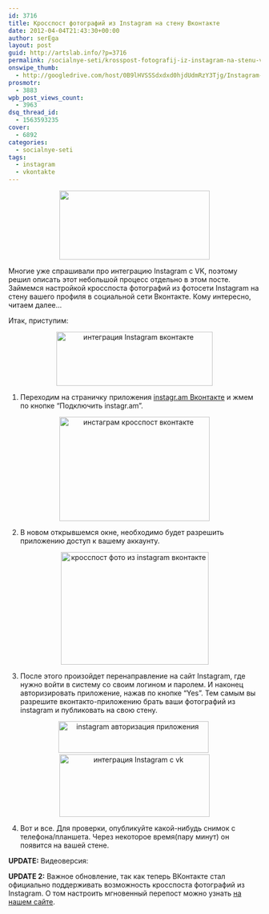 ```yaml
---
id: 3716
title: Кросспост фотографий из Instagram на стену Вконтакте
date: 2012-04-04T21:43:30+00:00
author: serEga
layout: post
guid: http://artslab.info/?p=3716
permalink: /socialnye-seti/krosspost-fotografij-iz-instagram-na-stenu-vkontakte/
onswipe_thumb:
  - http://googledrive.com/host/0B9lHVSSSdxdxd0hjdUdmRzY3Tjg/Instagram-icon.png
prosmotr:
  - 3883
wpb_post_views_count:
  - 3963
dsq_thread_id:
  - 1563593235
cover:
  - 6892
categories:
  - socialnye-seti
tags:
  - instagram
  - vkontakte
---
```

<center>
  <a href="http://googledrive.com/host/0B9lHVSSSdxdxd0hjdUdmRzY3Tjg/integraciya_instagram_vkonakte.jpg"><img src="http://googledrive.com/host/0B9lHVSSSdxdxd0hjdUdmRzY3Tjg/integraciya_instagram_vkonakte-300x138.jpg" alt="" title="integraciya_instagram_vkonakte" width="300" height="138" class="aligncenter size-medium wp-image-4490" srcset="http://googledrive.com/host/0B9lHVSSSdxdxd0hjdUdmRzY3Tjg/integraciya_instagram_vkonakte-300x138.jpg 300w, http://googledrive.com/host/0B9lHVSSSdxdxd0hjdUdmRzY3Tjg/integraciya_instagram_vkonakte.jpg 574w" sizes="(max-width: 300px) 100vw, 300px" /></a>
</center>

Многие уже спрашивали про интеграцию Instagram с VK, поэтому решил описать этот небольшой процесс отдельно в этом посте. Займемся настройкой кросспоста фотографий из фотосети Instagram на стену вашего профиля в социальной сети Вконтакте. Кому интересно, читаем далее&#8230;

<!--more-->

Итак, приступим:

<center>
  <img src="http://googledrive.com/host/0B9lHVSSSdxdxd0hjdUdmRzY3Tjg/vkontakte_instagram.jpg" alt="интеграция Instagram вконтакте" title="vkontakte_instagram" width="312" height="108" class="aligncenter size-full wp-image-4487" srcset="http://googledrive.com/host/0B9lHVSSSdxdxd0hjdUdmRzY3Tjg/vkontakte_instagram.jpg 312w, http://googledrive.com/host/0B9lHVSSSdxdxd0hjdUdmRzY3Tjg/vkontakte_instagram-300x103.jpg 300w" sizes="(max-width: 312px) 100vw, 312px" />
</center>

1. Переходим на страничку приложения [instagr.am Вконтакте](http://vk.com/app2328345_-27038667) и жмем по кнопке &#8220;Подключить instagr.am&#8221;.

<center>
  <a href="http://googledrive.com/host/0B9lHVSSSdxdxd0hjdUdmRzY3Tjg/vkontakte_instagram_crosspost.jpg"><img src="http://googledrive.com/host/0B9lHVSSSdxdxd0hjdUdmRzY3Tjg/vkontakte_instagram_crosspost-300x208.jpg" alt="инстаграм кросспост вконтакте" title="vkontakte_instagram_crosspost" width="300" height="208" class="aligncenter size-medium wp-image-4486" srcset="http://googledrive.com/host/0B9lHVSSSdxdxd0hjdUdmRzY3Tjg/vkontakte_instagram_crosspost-300x208.jpg 300w, http://googledrive.com/host/0B9lHVSSSdxdxd0hjdUdmRzY3Tjg/vkontakte_instagram_crosspost.jpg 562w" sizes="(max-width: 300px) 100vw, 300px" /></a>
</center>

2. В новом открывшемся окне, необходимо будет разрешить приложению доступ к вашему аккаунту.

<center>
  <a href="http://googledrive.com/host/0B9lHVSSSdxdxd0hjdUdmRzY3Tjg/vkontakte_instagram_crosspost2.jpg"><img src="http://googledrive.com/host/0B9lHVSSSdxdxd0hjdUdmRzY3Tjg/vkontakte_instagram_crosspost2.jpg" alt="кросспост фото из instagram вконтакте" title="vkontakte_instagram_crosspost2" width="295" height="225" class="aligncenter size-full wp-image-4485" /></a>
</center>

3. После этого произойдет перенаправление на сайт Instagram, где нужно войти в систему со своим логином и паролем. И наконец авторизировать приложение, нажав по кнопке &#8220;Yes&#8221;. Тем самым вы разрешите вконтакто-приложению брать ваши фотографий из instagram и публиковать на свою стену.

<center>
  <a href="http://googledrive.com/host/0B9lHVSSSdxdxd0hjdUdmRzY3Tjg/vkontakte_instagram_crosspost3.jpg"><img src="http://googledrive.com/host/0B9lHVSSSdxdxd0hjdUdmRzY3Tjg/vkontakte_instagram_crosspost3-300x63.jpg" alt="instagram авторизация приложения" title="vkontakte_instagram_crosspost3" width="300" height="63" class="aligncenter size-medium wp-image-4484" srcset="http://googledrive.com/host/0B9lHVSSSdxdxd0hjdUdmRzY3Tjg/vkontakte_instagram_crosspost3-300x63.jpg 300w, http://googledrive.com/host/0B9lHVSSSdxdxd0hjdUdmRzY3Tjg/vkontakte_instagram_crosspost3.jpg 585w" sizes="(max-width: 300px) 100vw, 300px" /></a>&nbsp;<a href="http://googledrive.com/host/0B9lHVSSSdxdxd0hjdUdmRzY3Tjg/vkontakte_instagram_crosspost4.jpg"><img src="http://googledrive.com/host/0B9lHVSSSdxdxd0hjdUdmRzY3Tjg/vkontakte_instagram_crosspost4-300x125.jpg" alt="интеграция Instagram с vk" title="vkontakte_instagram_crosspost4" width="300" height="125" class="aligncenter size-medium wp-image-4483" srcset="http://googledrive.com/host/0B9lHVSSSdxdxd0hjdUdmRzY3Tjg/vkontakte_instagram_crosspost4-300x125.jpg 300w, http://googledrive.com/host/0B9lHVSSSdxdxd0hjdUdmRzY3Tjg/vkontakte_instagram_crosspost4.jpg 333w" sizes="(max-width: 300px) 100vw, 300px" /></a>
</center>

4. Вот и все. Для проверки, опубликуйте какой-нибудь снимок с телефона/планшета. Через некоторое время(пару минут) он появится на вашей стене.

**UPDATE:** Видеоверсия:



**UPDATE 2:** Важное обновление, так как теперь ВКонтакте стал официально поддерживать возможность кросспоста фотографий из Instagram. О том настроить мгновенный перепост можно узнать [на нашем сайте](http://artslab.info/socialnye-seti/import-foto-iz-instagram-na-svoyu-stranicu-vkontakte/ "Импорт фото из Instagram на свою страницу ВКонтакте").
